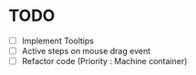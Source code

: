 # TODO

- [ ] Implement Tooltips
- [ ] Active steps on mouse drag event
- [ ] Refactor code (Priority : Machine container)
